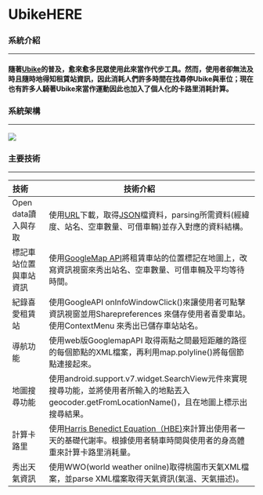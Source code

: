 <h1>UbikeHERE</h1>
<h3>系統介紹<hr></h3>
<h4>隨著<a href="http://tycg.youbike.com.tw/cht/index.php">Ubike</a>的普及，愈來愈多民眾使用此來當作代步工具。然而，使用者卻無法及時且隨時地得知租賃站資訊，因此消耗人們許多時間在找尋停Ubike與車位；現在也有許多人騎著Ubike來當作運動因此也加入了個人化的卡路里消耗計算。</h4>
<h3>系統架構<hr></h3>
<img src="https://user-images.githubusercontent.com/11407961/30754106-fd8eb640-9ff3-11e7-9c25-c62b175301b0.JPG">
<h3>主要技術<hr></h3>

| 技術        | 技術介紹           
| ------------- |-------------| 
| Open data讀入與存取|使用<a href="https://data.gov.tw/dataset/28228">URL</a>下載，取得<a href="http://data.tycg.gov.tw/opendata/datalist/datasetMeta/download?id=5ca2bfc7-9ace-4719-88ae-4034b9a5a55c&rid=a1b4714b-3b75-4ff8-a8f2-cc377e4eaa0f">JSON</a>檔資料，parsing所需資料(經緯度、站名、空車數量、可借車輛)並存入對應的資料結構。| 
| 標記車站位置與車站資訊|使用<a href="https://developers.google.com/maps/documentation/javascript/?hl=zh-tw">GoogleMap API</a>將租賃車站的位置標記在地圖上，改寫資訊視窗來秀出站名、空車數量、可借車輛及平均等待時間。|   
| 紀錄喜愛租賃站 | 使用GoogleAPI onInfoWindowClick()來讓使用者可點擊資訊視窗並用Sharepreferences 來儲存使用者喜愛車站。使用ContextMenu 來秀出已儲存車站站名。      |   
| 導航功能|使用web版GooglemapAPI 取得兩點之間最短距離的路徑的每個節點的XML檔案，再利用map.polyline()將每個節點連接起來。| 
| 地圖搜尋功能|使用android.support.v7.widget.SearchView元件來實現搜尋功能，並將使用者所輸入的地點丟入geocoder.getFromLocationName()，且在地圖上標示出搜尋結果。|  
| 計算卡路里|使用<a href="https://en.wikipedia.org/wiki/Harris%E2%80%93Benedict_equation">Harris Benedict Equation（HBE)</a>來計算出使用者一天的基礎代謝率。根據使用者騎車時間與使用者的身高體重來計算卡路里消耗量。| 
| 秀出天氣資訊|使用WWO(world weather onilne)取得桃園市天氣XML檔案，並parse XML檔案取得天氣資訊(氣溫、天氣描述)。| 

